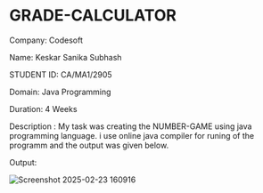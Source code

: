 # GRADE-CALCULATOR
Company: Codesoft

Name: Keskar Sanika Subhash

 STUDENT ID: CA/MA1/2905

Domain: Java Programming

Duration: 4 Weeks

Description : My task was creating the NUMBER-GAME using java programming language. i use online java compiler for runing of the programm and the output was given below.

Output:

![Screenshot 2025-02-23 160916](https://github.com/user-attachments/assets/f7bfa24b-c416-44ff-b153-121f0053fa69)
